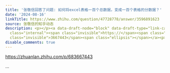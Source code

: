```yaml
---
title: '张敬信回答了问题: 如何将excel表格一百个总数据，变成一百个表格的分数据？'
date: '2024-08-16'
linkTitle: https://www.zhihu.com/question/47728778/answer/3596891623
source: 张敬信的知乎动态
description: <p></p><a data-draft-node="block" data-draft-type="link-card" href="https://zhuanlan.zhihu.com/p/683667443"
  class="internal"><span class="invisible">https://</span><span class="visible">zhuanlan.zhihu.com/p/68</span><span
  class="invisible">3667443</span><span class="ellipsis"></span></a><p></p> ...
disable_comments: true
---
```

<p></p><a data-draft-node="block" data-draft-type="link-card" href="https://zhuanlan.zhihu.com/p/683667443" class="internal"><span class="invisible">https://</span><span class="visible">zhuanlan.zhihu.com/p/68</span><span class="invisible">3667443</span><span class="ellipsis"></span></a><p></p> ...